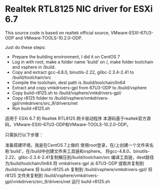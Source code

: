 # Realtek RTL8125 NIC driver for ESXi 6.7

This source code is based on realtek official source, VMware-ESXI-67U3-ODP and VMware-TOOLS-10.2.0-ODP.

Just do these steps:
- Prepare the building environment, I did it on CentOS 7
- Log in with root, make a folder name 'build' on /, make folder toolchain and vsphere in /build.
- Copy and extract gcc-4.8.0, binutils-2.22, glibc-2.3.4-2.41 to /build/toolchain/src 
- Compile the toolchain, dest path is /build/toolchain/lin64
- Extract and copy vmkdrivers-gpl from 67U3-ODP to /build/vsphere
- Copy build-r8125.sh to /build/vsphere/vmkdrivers-gpl/
- Copy r8125 folder to /build/vsphere/vmkdrivers-gpl/vmkdrivers/src_9/drivers/net
- Run build-r8125.sh


适用于 ESXi 6.7 的 Realtek RTL8125 网卡驱动程序
本源码基于realtek官方源码，VMware-ESXI-67U3-ODP和VMware-TOOLS-10.2.0-ODP。

只需执行以下步骤：

准备搭建环境，我是在CentOS 7上做的
使用root登录，在/上创建一个文件夹名称'build'，在/build中创建文件夹工具链和vsphere。
将gcc-4.8.0、binutils-2.22、glibc-2.3.4-2.41复制解压到/build/toolchain/src
编译工具链，dest路径为/build/toolchain/lin64
将 vmkdrivers-gpl 从 67U3-ODP 提取并复制到 /build/vsphere
将 build-r8125.sh 复制到 /build/vsphere/vmkdrivers-gpl/
将 r8125 文件夹复制到 /build/vsphere/vmkdrivers-gpl/vmkdrivers/src_9/drivers/net
运行 build-r8125.sh

